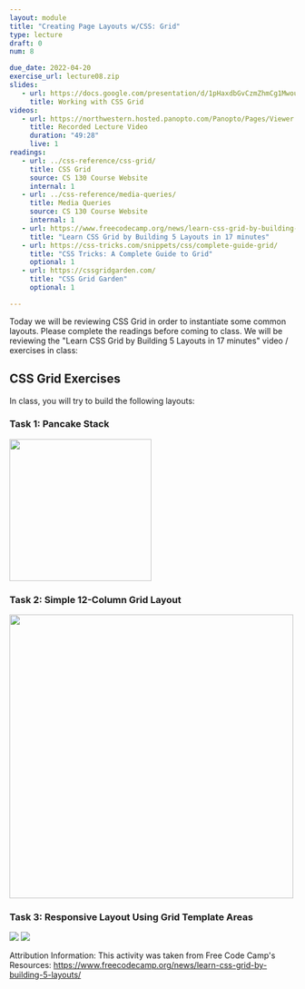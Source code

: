 ```yaml
---
layout: module
title: "Creating Page Layouts w/CSS: Grid"
type: lecture
draft: 0
num: 8

due_date: 2022-04-20
exercise_url: lecture08.zip
slides:
   - url: https://docs.google.com/presentation/d/1pHaxdbGvCzmZhmCg1MwoubruqOyWpG1b2xWWJRCAoQs/edit?usp=sharing
     title: Working with CSS Grid
videos:
   - url: https://northwestern.hosted.panopto.com/Panopto/Pages/Viewer.aspx?id=d53714ca-cd71-4ef4-ac53-ae7d015a8e3e
     title: Recorded Lecture Video
     duration: "49:28"
     live: 1
readings:
   - url: ../css-reference/css-grid/
     title: CSS Grid
     source: CS 130 Course Website
     internal: 1
   - url: ../css-reference/media-queries/
     title: Media Queries
     source: CS 130 Course Website
     internal: 1
   - url: https://www.freecodecamp.org/news/learn-css-grid-by-building-5-layouts/
     title: "Learn CSS Grid by Building 5 Layouts in 17 minutes"
   - url: https://css-tricks.com/snippets/css/complete-guide-grid/
     title: "CSS Tricks: A Complete Guide to Grid"
     optional: 1
   - url: https://cssgridgarden.com/
     title: "CSS Grid Garden"
     optional: 1

---
```


Today we will be reviewing CSS Grid in order to instantiate some common layouts. Please complete the readings before coming to class. We will be reviewing the "Learn CSS Grid by Building 5 Layouts in 17 minutes" video / exercises in class:

## CSS Grid Exercises
In class, you will try to build the following layouts:

### Task 1: Pancake Stack
<img style="width: 250px;" src="/spring2022/assets/images/lecture08/ss1.png" />

### Task 2: Simple 12-Column Grid Layout
<img style="width: 500px;" src="/spring2022/assets/images/lecture08/ss2.png" />

### Task 3: Responsive Layout Using Grid Template Areas
<img src="/spring2022/assets/images/lecture08/ss3a.png" />
<img src="/spring2022/assets/images/lecture08/ss3b.png" />


Attribution Information: This activity was taken from Free Code Camp's Resources: <a href="https://www.freecodecamp.org/news/learn-css-grid-by-building-5-layouts/" target="_blank">https://www.freecodecamp.org/news/learn-css-grid-by-building-5-layouts/</a>